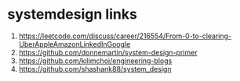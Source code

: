 # systemdesign links


1. https://leetcode.com/discuss/career/216554/From-0-to-clearing-UberAppleAmazonLinkedInGoogle
2. https://github.com/donnemartin/system-design-primer 
3. https://github.com/kilimchoi/engineering-blogs
4. https://github.com/shashank88/system_design



